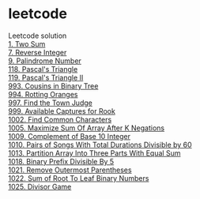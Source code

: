 # leetcode
Leetcode solution<br/>
[1. Two Sum](https://gitee.com/hugh_sun/leetcode/blob/master//easy/1.%20Two%20Sum.md)<br/>
[7. Reverse Integer](https://gitee.com/hugh_sun/leetcode/blob/master/easy/7.%20Reverse%20Integer.md)<br/>
[9. Palindrome Number](https://gitee.com/hugh_sun/leetcode/blob/master/easy/9.%20Palindrome%20Number.md)<br/>
[118. Pascal's Triangle](https://gitee.com/hugh_sun/leetcode/blob/master/easy/118.%20Pascal's%20Triangle.md)<br/>
[119. Pascal's Triangle II](https://gitee.com/hugh_sun/leetcode/blob/master/easy/119.%20Pascal's%20Triangle%20II.md)<br/>
[993. Cousins in Binary Tree](https://gitee.com/hugh_sun/leetcode/blob/master/easy/993.%20Cousins%20in%20Binary%20Tree.md)<br/>
[994. Rotting Oranges](https://gitee.com/hugh_sun/leetcode/blob/master/easy/994.%20Rotting%20Oranges.md)<br/>
[997. Find the Town Judge](https://gitee.com/hugh_sun/leetcode/blob/master/easy/997.%20Find%20the%20Town%20Judge.md)<br/>
[999. Available Captures for Rook](https://gitee.com/hugh_sun/leetcode/blob/master/easy/999.%20Available%20Captures%20for%20Rook.md)<br/>
[1002. Find Common Characters](https://gitee.com/hugh_sun/leetcode/blob/master/easy/1002.%20Find%20Common%20Characters.md)<br/>
[1005. Maximize Sum Of Array After K Negations](https://gitee.com/hugh_sun/leetcode/blob/master/easy/1005.%20Maximize%20Sum%20Of%20Array%20After%20K%20Negations.md)<br/>
[1009. Complement of Base 10 Integer](https://gitee.com/hugh_sun/leetcode/blob/master/easy/1009.%20Complement%20of%20Base%2010%20Integer.md)<br/>
[1010. Pairs of Songs With Total Durations Divisible by 60](https://gitee.com/hugh_sun/leetcode/blob/master/easy/1010.%20Pairs%20of%20Songs%20With%20Total%20Durations%20Divisible%20by%2060.md)<br/>
[1013. Partition Array Into Three Parts With Equal Sum](https://gitee.com/hugh_sun/leetcode/blob/master/easy/1013.%20Partition%20Array%20Into%20Three%20Parts%20With%20Equal%20Sum.md)<br/>
[1018. Binary Prefix Divisible By 5](https://gitee.com/hugh_sun/leetcode/blob/master/easy/1018.%20Binary%20Prefix%20Divisible%20By%205.md)<br/>
[1021. Remove Outermost Parentheses](https://gitee.com/hugh_sun/leetcode/blob/master/easy/1021.%20Remove%20Outermost%20Parentheses.md)<br/>
[1022. Sum of Root To Leaf Binary Numbers](https://gitee.com/hugh_sun/leetcode/blob/master/easy/1022.%20Sum%20of%20Root%20To%20Leaf%20Binary%20Numbers.md)<br/>
[1025. Divisor Game](https://gitee.com/hugh_sun/leetcode/blob/master/easy/1025.%20Divisor%20Game.md)<br/>
